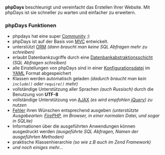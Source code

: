 **phpDays** beschleunigt und vereinfacht das Erstellen Ihrer Website. Mit phpDays ist sie schneller zu warten und einfacher zu erweitern.

### phpDays Funktionen ###

  * phpdays hat eine super [Community](http://code.google.com/p/phpdays/people/list) ;)
  * phpDays ist auf der Basis von [MVC](DeMvc.md) entwickelt.
  * unterstützt [ORM](DeLibDaysDbTable.md) _(dann braucht man keine SQL Abfragen mehr zu schreiben)_
  * erlaubt Datenbankzugriffe durch eine [Datenbankabstraktionsschicht](DeLibDaysDb.md) _(SQL Abfragen schreiben)_
  * alle Einstellungen von phpDays sind in einer [Konfigurationsdatei](DeLibDaysConfig.md) im [YAML](http://de.wikipedia.org/wiki/YAML) Format abgespeichert
  * Klassen werden automatisch geladen _(dadurch braucht man kein `include()` oder `require()` mehr)_
  * vollständige Unterstützung aller Sprachen _(auch Russisch)_ durch die Benutzung von **UTF-8**
  * vollständige Unterstützung von [AJAX](DeAjax.md) _(es wird empfohlen [jQuery](http://jquery.com)) zu nutzen_
  * [Fehler](DeDaysLog.md) ihren Wünschen entsprechend ausgeben _(unterstützte Ausgabearten: [FirePHP](http://firephp.org), im Browser, in einer normalen Datei, und sogar in SQLite)_
  * Informationen über die ausgeführten Anwendungen können ausgedruckt werden _(ausgeführte SQL Abfragen, Namen der ausgeführten Methoden)_
  * praktische Klassenhierarchie _(so wie z.B auch im Zend Framework)_
  * _und noch einiges mehr..._
